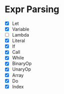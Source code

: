 # Expr Parsing

- [x] Let
- [x] Variable
- [ ] Lambda
- [x] Literal
- [x] If
- [x] Call
- [x] While
- [x] BinaryOp
- [x] UnaryOp
- [x] Array
- [x] Do
- [x] Index
